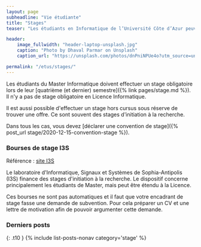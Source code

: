 ```yaml
---
layout: page
subheadline: "Vie étudiante"
title: "Stages"
teaser: "Les étudiants en Informatique de l’Université Côte d’Azur peuvent effectuer des stages de recherche ou professionnalisant. Certains stages obligatoires sont intégrés au cursus, mais il est aussi possible d'effectuer des stages hors cursus."

header:
    image_fullwidth: "header-laptop-unsplash.jpg"
    caption: "Photo by Dhaval Parmar on Unsplash"
    caption_url: "https://unsplash.com/photos/dnPniNPUe4o?utm_source=unsplash&utm_medium=referral&utm_content=creditShareLink"

permalink: "/etus/stages/"
---
```


Les étudiants du Master Informatique doivent effectuer un stage obligatoire lors de leur [quatrième (et dernier) semestre]({% link pages/stage.md %}).
Il n'y a pas de stage obligatoire en Licence Informatique.

Il est aussi possible d'effectuer un stage hors cursus sous réserve de trouver une offre.
Ce sont souvent des stages d'initiation à la recherche.

Dans tous les cas, vous devez [déclarer une convention de stage]({% post_url stage/2020-12-15-convention-stage %}).

### Bourses de stage I3S  ###

Référence : [site I3S](https://www.i3s.unice.fr/)

Le laboratoire d'Informatique, Signaux et Systèmes de Sophia-Antipolis (I3S) finance des stages d'initiation à la recherche.
Le dispositif concerne principalement les étudiants de Master, mais peut être étendu à la Licence.

Ces bourses ne sont pas automatiques et il faut que votre encadrant de stage fasse une demande de subvention. Pour cela préparer un CV et une lettre de motivation afin de pouvoir argumenter cette demande.

### Derniers posts ###

{: .t10 } {% include list-posts-nonav category='stage' %}
